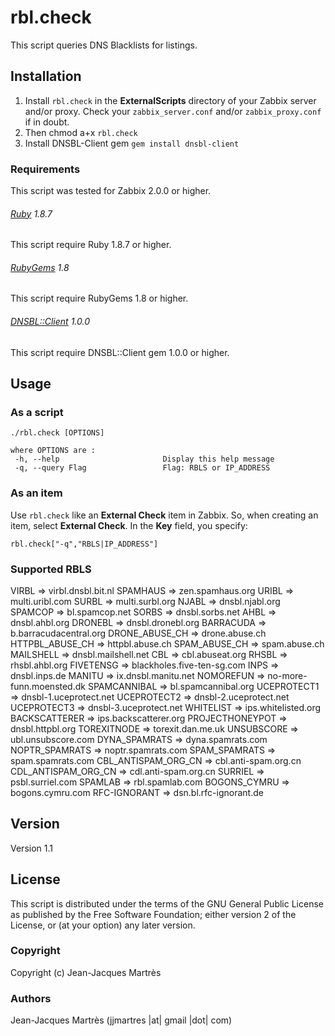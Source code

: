 rbl.check
=========

This script queries DNS Blacklists for listings.

Installation
------------

1. Install `rbl.check` in the **ExternalScripts** directory of your Zabbix server and/or proxy. Check your `zabbix_server.conf` and/or `zabbix_proxy.conf` if in doubt.
2. Then chmod a+x `rbl.check`
3. Install DNSBL-Client gem `gem install dnsbl-client`

### Requirements

This script was tested for Zabbix 2.0.0 or higher.

###### [Ruby](http://www.ruby-lang.org/en/downloads/) 1.8.7

This script require Ruby 1.8.7 or higher.

###### [RubyGems](http://rubygems.org) 1.8

This script require RubyGems 1.8 or higher.

###### [DNSBL::Client](https://github.com/chrislee35/dnsbl-client) 1.0.0

This script require DNSBL::Client gem 1.0.0 or higher.

Usage
-----

### As a script
    ./rbl.check [OPTIONS]

    where OPTIONS are :
     -h, --help                       Display this help message
     -q, --query Flag                 Flag: RBLS or IP_ADDRESS

### As an item
Use `rbl.check` like an **External Check** item in Zabbix.  So, when creating an item, select **External Check**.  In the **Key** field, you specify:

    rbl.check["-q","RBLS|IP_ADDRESS"]

### Supported RBLS
  VIRBL               =>     virbl.dnsbl.bit.nl
  SPAMHAUS            =>     zen.spamhaus.org
  URIBL               =>     multi.uribl.com
  SURBL               =>     multi.surbl.org
  NJABL               =>     dnsbl.njabl.org
  SPAMCOP             =>     bl.spamcop.net
  SORBS               =>     dnsbl.sorbs.net
  AHBL                =>     dnsbl.ahbl.org
  DRONEBL             =>     dnsbl.dronebl.org
  BARRACUDA           =>     b.barracudacentral.org
  DRONE_ABUSE_CH      =>     drone.abuse.ch
  HTTPBL_ABUSE_CH     =>     httpbl.abuse.ch
  SPAM_ABUSE_CH       =>     spam.abuse.ch
  MAILSHELL           =>     dnsbl.mailshell.net
  CBL                 =>     cbl.abuseat.org
  RHSBL               =>     rhsbl.ahbl.org
  FIVETENSG           =>     blackholes.five-ten-sg.com
  INPS                =>     dnsbl.inps.de
  MANITU              =>     ix.dnsbl.manitu.net
  NOMOREFUN           =>     no-more-funn.moensted.dk
  SPAMCANNIBAL        =>     bl.spamcannibal.org
  UCEPROTECT1         =>     dnsbl-1.uceprotect.net
  UCEPROTECT2         =>     dnsbl-2.uceprotect.net
  UCEPROTECT3         =>     dnsbl-3.uceprotect.net
  WHITELIST           =>     ips.whitelisted.org
  BACKSCATTERER       =>     ips.backscatterer.org
  PROJECTHONEYPOT     =>     dnsbl.httpbl.org
  TOREXITNODE         =>     torexit.dan.me.uk
  UNSUBSCORE          =>     ubl.unsubscore.com
  DYNA_SPAMRATS       =>     dyna.spamrats.com
  NOPTR_SPAMRATS      =>     noptr.spamrats.com
  SPAM_SPAMRATS       =>     spam.spamrats.com
  CBL_ANTISPAM_ORG_CN =>     cbl.anti-spam.org.cn
  CDL_ANTISPAM_ORG_CN =>     cdl.anti-spam.org.cn
  SURRIEL             =>     psbl.surriel.com
  SPAMLAB             =>     rbl.spamlab.com
  BOGONS_CYMRU        =>     bogons.cymru.com
  RFC-IGNORANT        =>     dsn.bl.rfc-ignorant.de

Version
-------

Version 1.1

License
-------

This script is distributed under the terms of the GNU General Public License as published by the Free Software Foundation; either version 2 of the License, or (at your option) any later version.

### Copyright

  Copyright (c) Jean-Jacques Martrès

### Authors

  Jean-Jacques Martrès
  (jjmartres |at| gmail |dot| com)
